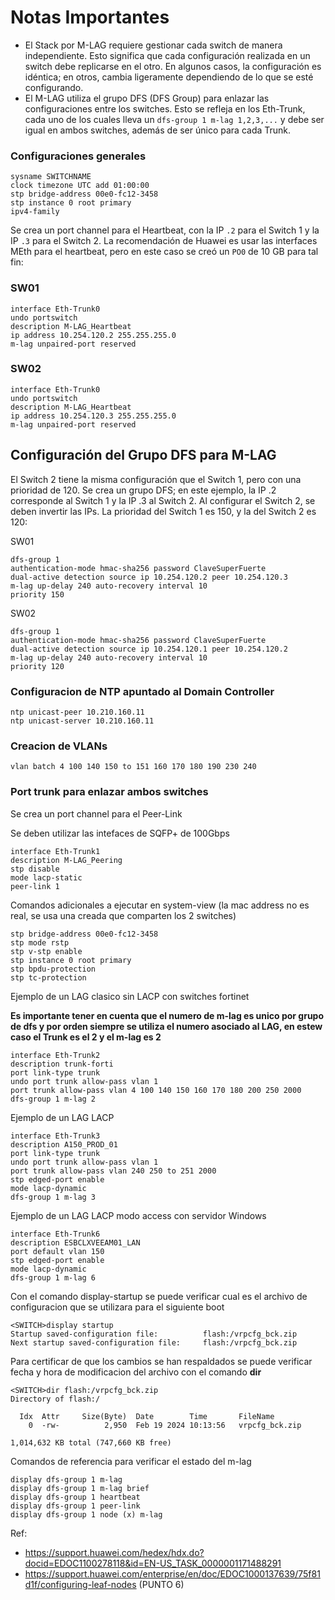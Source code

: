 # Notas Importantes

- El Stack por M-LAG requiere gestionar cada switch de manera independiente. Esto significa que cada configuración realizada en un switch debe replicarse en el otro. En algunos casos, la configuración es idéntica; en otros, cambia ligeramente dependiendo de lo que se esté configurando.
- El M-LAG utiliza el grupo DFS (DFS Group) para enlazar las configuraciones entre los switches. Esto se refleja en los Eth-Trunk, cada uno de los cuales lleva un `dfs-group 1 m-lag 1,2,3,...` y debe ser igual en ambos switches, además de ser único para cada Trunk.

### Configuraciones generales
```
sysname SWITCHNAME
clock timezone UTC add 01:00:00
stp bridge-address 00e0-fc12-3458
stp instance 0 root primary
ipv4-family
```
Se crea un port channel para el Heartbeat, con la IP `.2` para el Switch 1 y la IP `.3` para el Switch 2.
La recomendación de Huawei es usar las interfaces MEth para el heartbeat, pero en este caso se creó un `PO0` de 10 GB para tal fin:
### SW01
```
interface Eth-Trunk0
undo portswitch
description M-LAG_Heartbeat
ip address 10.254.120.2 255.255.255.0
m-lag unpaired-port reserved
```
### SW02
```
interface Eth-Trunk0
undo portswitch
description M-LAG_Heartbeat
ip address 10.254.120.3 255.255.255.0
m-lag unpaired-port reserved
```
## Configuración del Grupo DFS para M-LAG
El Switch 2 tiene la misma configuración que el Switch 1, pero con una prioridad de 120. Se crea un grupo DFS; en este ejemplo, la IP .2 corresponde al Switch 1 y la IP .3 al Switch 2. Al configurar el Switch 2, se deben invertir las IPs.
La prioridad del Switch 1 es 150, y la del Switch 2 es 120:

SW01
```
dfs-group 1
authentication-mode hmac-sha256 password ClaveSuperFuerte
dual-active detection source ip 10.254.120.2 peer 10.254.120.3
m-lag up-delay 240 auto-recovery interval 10
priority 150
```
SW02
```
dfs-group 1
authentication-mode hmac-sha256 password ClaveSuperFuerte
dual-active detection source ip 10.254.120.1 peer 10.254.120.2
m-lag up-delay 240 auto-recovery interval 10
priority 120
```
### Configuracion de NTP apuntado al Domain Controller
```
ntp unicast-peer 10.210.160.11
ntp unicast-server 10.210.160.11
```
### Creacion de VLANs
```
vlan batch 4 100 140 150 to 151 160 170 180 190 230 240
```
### Port trunk para enlazar ambos switches

Se crea un port channel para el Peer-Link

Se deben utilizar las intefaces de SQFP+ de 100Gbps
```
interface Eth-Trunk1
description M-LAG_Peering
stp disable
mode lacp-static
peer-link 1
```
Comandos adicionales a ejecutar en system-view (la mac address no es real, se usa una creada que comparten los 2 switches)
```
stp bridge-address 00e0-fc12-3458
stp mode rstp
stp v-stp enable
stp instance 0 root primary
stp bpdu-protection
stp tc-protection
```
Ejemplo de un LAG clasico sin LACP con switches fortinet

**Es importante tener en cuenta que el numero de m-lag es unico por grupo de dfs y por orden siempre se utiliza el numero asociado al LAG, en estew caso el Trunk es el 2 y el m-lag es 2**
```
interface Eth-Trunk2
description trunk-forti
port link-type trunk
undo port trunk allow-pass vlan 1
port trunk allow-pass vlan 4 100 140 150 160 170 180 200 250 2000
dfs-group 1 m-lag 2
```
Ejemplo de un LAG LACP
```
interface Eth-Trunk3
description A150_PROD_01
port link-type trunk
undo port trunk allow-pass vlan 1
port trunk allow-pass vlan 240 250 to 251 2000
stp edged-port enable
mode lacp-dynamic
dfs-group 1 m-lag 3
```
Ejemplo de un LAG LACP modo access con servidor Windows
```
interface Eth-Trunk6
description ESBCLXVEEAM01_LAN
port default vlan 150
stp edged-port enable
mode lacp-dynamic
dfs-group 1 m-lag 6
```
Con el comando display-startup se puede verificar cual es el archivo de configuracion que se utilizara para el siguiente boot
```
<SWITCH>display startup
Startup saved-configuration file:          flash:/vrpcfg_bck.zip
Next startup saved-configuration file:     flash:/vrpcfg_bck.zip
```
Para certificar de que los cambios se han respaldados se puede verificar fecha y hora de modificacion del archivo con el comando **dir**
```
<SWITCH>dir flash:/vrpcfg_bck.zip
Directory of flash:/

  Idx  Attr     Size(Byte)  Date        Time       FileName
    0  -rw-          2,950  Feb 19 2024 10:13:56   vrpcfg_bck.zip

1,014,632 KB total (747,660 KB free)
```
Comandos de referencia para verificar el estado del m-lag
```
display dfs-group 1 m-lag
display dfs-group 1 m-lag brief
display dfs-group 1 heartbeat
display dfs-group 1 peer-link
display dfs-group 1 node (x) m-lag
```

Ref:
- https://support.huawei.com/hedex/hdx.do?docid=EDOC1100278118&id=EN-US_TASK_0000001171488291
- https://support.huawei.com/enterprise/en/doc/EDOC1000137639/75f81d1f/configuring-leaf-nodes (PUNTO 6)
